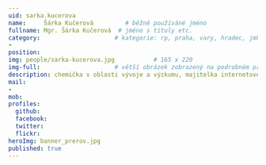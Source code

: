 ```yaml
---
uid: sarka.kucerova
name:     Šárka Kučerová         # běžně používáné jméno
fullname: Mgr. Šárka Kučerová  # jméno s tituly etc.
category:                     # kategorie: rp, praha, vary, hradec, jmk, senat
- 
position:
img: people/sarka-kucerova.jpg           # 165 x 220
img-full:                     # větší obrázek zobrazený na podrobném profilu
description: chemička v oblasti vývoje a výzkumu, majitelka internetového obchodu s dětským outdoorovým oblečením         # kratký popis, max 160 znaků
mail:
- 
mob:         
profiles:
  github:
  facebook:       
  twitter:        
  flickr:       
heroImg: banner_prerov.jpg
published: true
---
```

